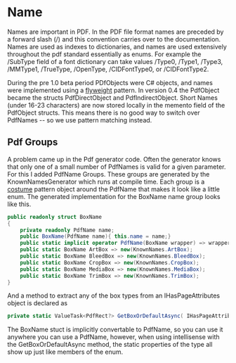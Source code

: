 ﻿# Name

Names are important in PDF.  In the PDF file format names are preceded by a forward slash (/) and this convention carries over to the documentation.  Names are used as indexes to dictionaries, and names are used extensively throughout the pdf standard essentially as enums.  For example the /SubType field of a font dictionary can take values /Type0, /Type1, /Type3, /MMType1, /TrueType, /OpenType, /CIDFontType0, or /CIDFontType2.

During the pre 1.0 beta period PDfObjects were C# objects, and names were implemented using a [flyweight](https://en.wikipedia.org/wiki/Flyweight_pattern) pattern.  In version 0.4
the PdfObject became the structs PdfDirectObject and PdfIndirectObject.  Short Names (under 16-23 characters) are now stored locally in the memento field of the PdfObject structs.
This means there is no good way to switch over PdfNames -- so we use pattern matching instead.

## Pdf Groups

A problem came up in the Pdf generator code.  Often the generator knows that only one of a small number of PdfNames is valid for a given parameter.  For this I added PdfName Groups.  These groups are generated by the KnownNamesGenerator which runs at compile time.  Each group is a [costume](Costumes.md) pattern object around the PdfName that makes it look like a little enum.  The generated implementation for the BoxName name group looks like this.

````c#
public readonly struct BoxName 
{
    private readonly PdfName name;
    public BoxName(PdfName name){ this.name = name;}
    public static implicit operator PdfName(BoxName wrapper) => wrapper.name; 
    public static BoxName ArtBox => new(KnownNames.ArtBox);
    public static BoxName BleedBox => new(KnownNames.BleedBox);
    public static BoxName CropBox => new(KnownNames.CropBox);
    public static BoxName MediaBox => new(KnownNames.MediaBox);
    public static BoxName TrimBox => new(KnownNames.TrimBox);
}
````

And a method to extract any of the box types from an IHasPageAttributes object is declared as
````c#
private static ValueTask<PdfRect?> GetBoxOrDefaultAsync( IHasPageAttributes item, BoxName? boxType) => ...
````

The BoxName stuct is implicitly convertable to PdfName, so you can use it anywhere you can use a PdfName,
however, when using intellisense with the GetBoxOrDefaultAsync method, the static properties of the type
all show up just like members of the enum.